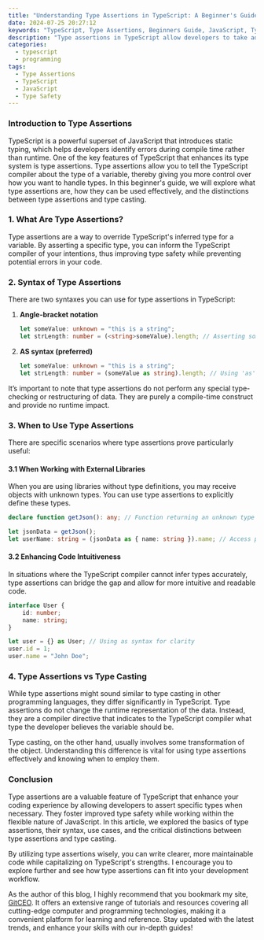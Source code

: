 ```yaml
---
title: "Understanding Type Assertions in TypeScript: A Beginner's Guide"
date: 2024-07-25 20:27:12
keywords: "TypeScript, Type Assertions, Beginners Guide, JavaScript, Type Safety"
description: "Type assertions in TypeScript allow developers to take advantage of type safety while maintaining the flexibility of JavaScript. This article provides a comprehensive beginner's guide to understanding type assertions, how they differ from type casting, their syntax, and practical use cases with detailed examples. By the end of this article, readers will have a solid foundation in type assertions, equipping them with the tools necessary for effective TypeScript programming. Dive into this article to enhance your knowledge of TypeScript and explore how type assertions can improve your coding experience!"
categories:
  - typescript
  - programming
tags:
  - Type Assertions
  - TypeScript
  - JavaScript
  - Type Safety
---
```


### Introduction to Type Assertions

TypeScript is a powerful superset of JavaScript that introduces static typing, which helps developers identify errors during compile time rather than runtime. One of the key features of TypeScript that enhances its type system is type assertions. Type assertions allow you to tell the TypeScript compiler about the type of a variable, thereby giving you more control over how you want to handle types. In this beginner's guide, we will explore what type assertions are, how they can be used effectively, and the distinctions between type assertions and type casting.

<!-- more -->

### 1. What Are Type Assertions?

Type assertions are a way to override TypeScript's inferred type for a variable. By asserting a specific type, you can inform the TypeScript compiler of your intentions, thus improving type safety while preventing potential errors in your code. 

### 2. Syntax of Type Assertions

There are two syntaxes you can use for type assertions in TypeScript:

1. **Angle-bracket notation**
    ```typescript
    let someValue: unknown = "this is a string";
    let strLength: number = (<string>someValue).length; // Asserting someValue to be a string
    ```

2. **AS syntax (preferred)** 
    ```typescript
    let someValue: unknown = "this is a string";
    let strLength: number = (someValue as string).length; // Using 'as' keyword
    ```

It’s important to note that type assertions do not perform any special type-checking or restructuring of data. They are purely a compile-time construct and provide no runtime impact.

### 3. When to Use Type Assertions

There are specific scenarios where type assertions prove particularly useful:

#### 3.1 When Working with External Libraries

When you are using libraries without type definitions, you may receive objects with unknown types. You can use type assertions to explicitly define these types.

```typescript
declare function getJson(): any; // Function returning an unknown type

let jsonData = getJson();
let userName: string = (jsonData as { name: string }).name; // Access property with type assertion
```

#### 3.2 Enhancing Code Intuitiveness

In situations where the TypeScript compiler cannot infer types accurately, type assertions can bridge the gap and allow for more intuitive and readable code.

```typescript
interface User {
    id: number;
    name: string;
}

let user = {} as User; // Using as syntax for clarity
user.id = 1;
user.name = "John Doe";
```

### 4. Type Assertions vs Type Casting

While type assertions might sound similar to type casting in other programming languages, they differ significantly in TypeScript. Type assertions do not change the runtime representation of the data. Instead, they are a compiler directive that indicates to the TypeScript compiler what type the developer believes the variable should be.

Type casting, on the other hand, usually involves some transformation of the object. Understanding this difference is vital for using type assertions effectively and knowing when to employ them.

### Conclusion

Type assertions are a valuable feature of TypeScript that enhance your coding experience by allowing developers to assert specific types when necessary. They foster improved type safety while working within the flexible nature of JavaScript. In this article, we explored the basics of type assertions, their syntax, use cases, and the critical distinctions between type assertions and type casting.

By utilizing type assertions wisely, you can write clearer, more maintainable code while capitalizing on TypeScript's strengths. I encourage you to explore further and see how type assertions can fit into your development workflow.

As the author of this blog, I highly recommend that you bookmark my site, [GitCEO](https://gitceo.com). It offers an extensive range of tutorials and resources covering all cutting-edge computer and programming technologies, making it a convenient platform for learning and reference. Stay updated with the latest trends, and enhance your skills with our in-depth guides!